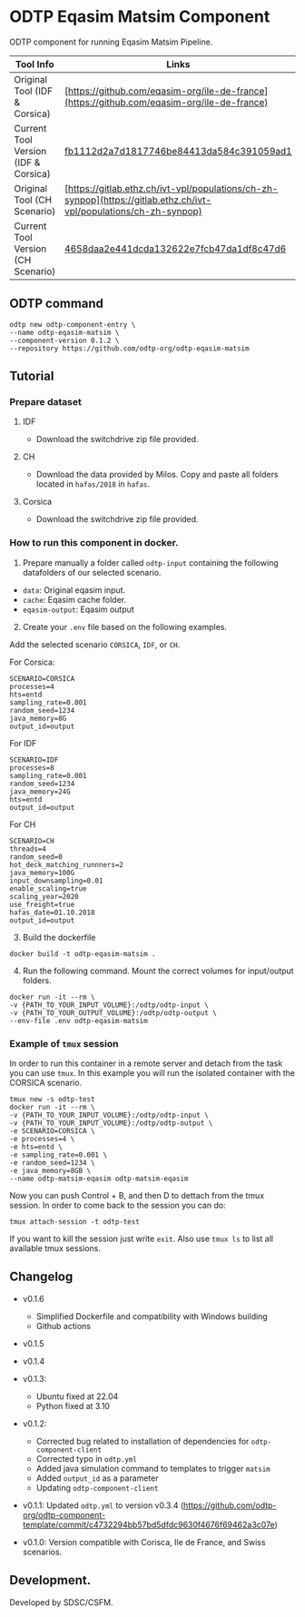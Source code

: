 # ODTP Eqasim Matsim Component

ODTP component for running Eqasim Matsim Pipeline.

| Tool Info | Links |
| --- | --- |
| Original Tool (IDF & Corsica)| [https://github.com/eqasim-org/ile-de-france](https://github.com/eqasim-org/ile-de-france) |
| Current Tool Version (IDF & Corsica) | [fb1112d2a7d1817746be84413da584c391059ad1](https://github.com/eqasim-org/ile-de-france/commit/fb1112d2a7d1817746be84413da584c391059ad1) |
| Original Tool (CH Scenario)| [https://gitlab.ethz.ch/ivt-vpl/populations/ch-zh-synpop](https://gitlab.ethz.ch/ivt-vpl/populations/ch-zh-synpop) |
| Current Tool Version (CH Scenario) | [4658daa2e441dcda132622e7fcb47da1df8c47d6](https://gitlab.ethz.ch/ivt-vpl/populations/ch-zh-synpop/-/commit/4658daa2e441dcda132622e7fcb47da1df8c47d6) |


## ODTP command 

```odtp new component 
odtp new odtp-component-entry \
--name odtp-eqasim-matsim \
--component-version 0.1.2 \
--repository https://github.com/odtp-org/odtp-eqasim-matsim
``` 

## Tutorial

### Prepare dataset

1. IDF
    - Download the switchdrive zip file provided. 

2. CH
    - Download the data provided by Milos. Copy and paste all folders located in `hafas/2018` in `hafas`. 

3. Corsica
    - Download the switchdrive zip file provided. 

### How to run this component in docker. 

1. Prepare manually a folder called `odtp-input` containing the following datafolders of our selected scenario. 

- `data`: Original eqasim input.
- `cache`: Eqasim cache folder.
- `eqasim-output`: Eqasim output

2. Create your `.env` file based on the following examples.

Add the selected scenario `CORSICA`, `IDF`, or `CH`. 

For Corsica:
```
SCENARIO=CORSICA
processes=4
hts=entd
sampling_rate=0.001
random_seed=1234
java_memory=8G
output_id=output
```

For IDF
```
SCENARIO=IDF
processes=8
sampling_rate=0.001
random_seed=1234
java_memory=24G
hts=entd
output_id=output
```

For CH
```
SCENARIO=CH
threads=4
random_seed=0
hot_deck_matching_runnners=2
java_memory=100G
input_downsampling=0.01
enable_scaling=true
scaling_year=2020
use_freight=true
hafas_date=01.10.2018
output_id=output
```

3. Build the dockerfile 

```
docker build -t odtp-eqasim-matsim .
```

4. Run the following command. Mount the correct volumes for input/output folders. 

```
docker run -it --rm \
-v {PATH_TO_YOUR_INPUT_VOLUME}:/odtp/odtp-input \
-v {PATH_TO_YOUR_OUTPUT_VOLUME}:/odtp/odtp-output \
--env-file .env odtp-eqasim-matsim
```


### Example of `tmux` session

In order to run this container in a remote server and detach from the task you can use `tmux`. In this example you will run the isolated container with the CORSICA scenario.

```
tmux new -s odtp-test
docker run -it --rm \
-v {PATH_TO_YOUR_INPUT_VOLUME}:/odtp/odtp-input \
-v {PATH_TO_YOUR_INPUT_VOLUME}:/odtp/odtp-output \ 
-e SCENARIO=CORSICA \
-e processes=4 \
-e hts=entd \
-e sampling_rate=0.001 \
-e random_seed=1234 \
-e java_memory=8GB \
--name odtp-matsim-eqasim odtp-matsim-eqasim
```

Now you can push Control + B, and then D to dettach from the tmux session. In order to come back to the session you can do: 

```
tmux attach-session -t odtp-test
```
If you want to kill the session just write `exit`. Also use `tmux ls` to list all available tmux sessions.


## Changelog

- v0.1.6
    - Simplified Dockerfile and compatibility with Windows building
    - Github actions

- v0.1.5

- v0.1.4

- v0.1.3:
    - Ubuntu fixed at 22.04
    - Python fixed at 3.10

- v0.1.2: 
    - Corrected bug related to installation of dependencies for `odtp-component-client`
    - Corrected typo in `odtp.yml`
    - Added java simulation command to templates to trigger `matsim`
    - Added `output_id` as a parameter
    - Updating `odtp-component-client`

- v0.1.1: Updated `odtp.yml` to version v0.3.4 (https://github.com/odtp-org/odtp-component-template/commit/c4732294bb57bd5dfdc9630f4676f69462a3c07e)
- v0.1.0: Version compatible with Corisca, Ile de France, and Swiss scenarios.  

## Development. 

Developed by SDSC/CSFM.

